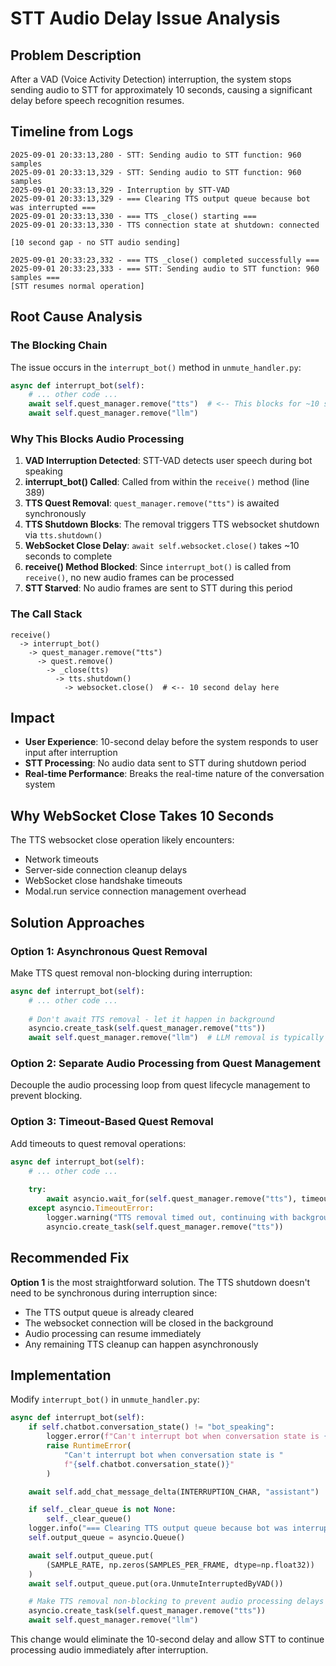 # STT Audio Delay Issue Analysis

## Problem Description

After a VAD (Voice Activity Detection) interruption, the system stops sending audio to STT for approximately 10 seconds, causing a significant delay before speech recognition resumes.

## Timeline from Logs

```
2025-09-01 20:33:13,280 - STT: Sending audio to STT function: 960 samples
2025-09-01 20:33:13,329 - STT: Sending audio to STT function: 960 samples
2025-09-01 20:33:13,329 - Interruption by STT-VAD
2025-09-01 20:33:13,329 - === Clearing TTS output queue because bot was interrupted ===
2025-09-01 20:33:13,330 - === TTS _close() starting ===
2025-09-01 20:33:13,330 - TTS connection state at shutdown: connected

[10 second gap - no STT audio sending]

2025-09-01 20:33:23,332 - === TTS _close() completed successfully ===
2025-09-01 20:33:23,333 - === STT: Sending audio to STT function: 960 samples ===
[STT resumes normal operation]
```

## Root Cause Analysis

### The Blocking Chain

The issue occurs in the `interrupt_bot()` method in `unmute_handler.py`:

```python
async def interrupt_bot(self):
    # ... other code ...
    await self.quest_manager.remove("tts")  # <-- This blocks for ~10 seconds
    await self.quest_manager.remove("llm")
```

### Why This Blocks Audio Processing

1. **VAD Interruption Detected**: STT-VAD detects user speech during bot speaking
2. **interrupt_bot() Called**: Called from within the `receive()` method (line 389)
3. **TTS Quest Removal**: `quest_manager.remove("tts")` is awaited synchronously
4. **TTS Shutdown Blocks**: The removal triggers TTS websocket shutdown via `tts.shutdown()`
5. **WebSocket Close Delay**: `await self.websocket.close()` takes ~10 seconds to complete
6. **receive() Method Blocked**: Since `interrupt_bot()` is called from `receive()`, no new audio frames can be processed
7. **STT Starved**: No audio frames are sent to STT during this period

### The Call Stack

```
receive() 
  -> interrupt_bot() 
    -> quest_manager.remove("tts") 
      -> quest.remove() 
        -> _close(tts) 
          -> tts.shutdown() 
            -> websocket.close()  # <-- 10 second delay here
```

## Impact

- **User Experience**: 10-second delay before the system responds to user input after interruption
- **STT Processing**: No audio data sent to STT during shutdown period
- **Real-time Performance**: Breaks the real-time nature of the conversation system

## Why WebSocket Close Takes 10 Seconds

The TTS websocket close operation likely encounters:
- Network timeouts
- Server-side connection cleanup delays
- WebSocket close handshake timeouts
- Modal.run service connection management overhead

## Solution Approaches

### Option 1: Asynchronous Quest Removal
Make TTS quest removal non-blocking during interruption:

```python
async def interrupt_bot(self):
    # ... other code ...
    
    # Don't await TTS removal - let it happen in background
    asyncio.create_task(self.quest_manager.remove("tts"))
    await self.quest_manager.remove("llm")  # LLM removal is typically fast
```

### Option 2: Separate Audio Processing from Quest Management
Decouple the audio processing loop from quest lifecycle management to prevent blocking.

### Option 3: Timeout-Based Quest Removal
Add timeouts to quest removal operations:

```python
async def interrupt_bot(self):
    # ... other code ...
    
    try:
        await asyncio.wait_for(self.quest_manager.remove("tts"), timeout=1.0)
    except asyncio.TimeoutError:
        logger.warning("TTS removal timed out, continuing with background cleanup")
        asyncio.create_task(self.quest_manager.remove("tts"))
```

## Recommended Fix

**Option 1** is the most straightforward solution. The TTS shutdown doesn't need to be synchronous during interruption since:
- The TTS output queue is already cleared
- The websocket connection will be closed in the background
- Audio processing can resume immediately
- Any remaining TTS cleanup can happen asynchronously

## Implementation

Modify `interrupt_bot()` in `unmute_handler.py`:

```python
async def interrupt_bot(self):
    if self.chatbot.conversation_state() != "bot_speaking":
        logger.error(f"Can't interrupt bot when conversation state is {self.chatbot.conversation_state()}")
        raise RuntimeError(
            "Can't interrupt bot when conversation state is "
            f"{self.chatbot.conversation_state()}"
        )

    await self.add_chat_message_delta(INTERRUPTION_CHAR, "assistant")

    if self._clear_queue is not None:
        self._clear_queue()
    logger.info("=== Clearing TTS output queue because bot was interrupted ===")
    self.output_queue = asyncio.Queue()

    await self.output_queue.put(
        (SAMPLE_RATE, np.zeros(SAMPLES_PER_FRAME, dtype=np.float32))
    )
    await self.output_queue.put(ora.UnmuteInterruptedByVAD())

    # Make TTS removal non-blocking to prevent audio processing delays
    asyncio.create_task(self.quest_manager.remove("tts"))
    await self.quest_manager.remove("llm")
```

This change would eliminate the 10-second delay and allow STT to continue processing audio immediately after interruption.
